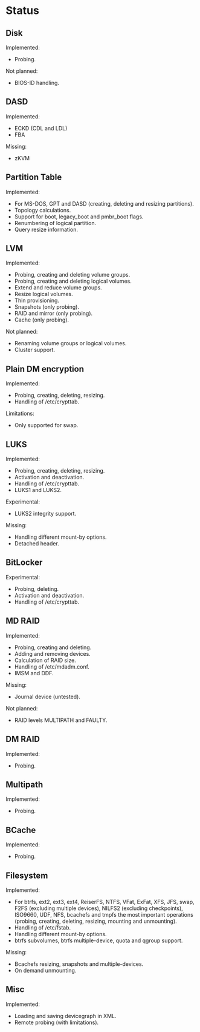 
Status
======


Disk
----

Implemented:

* Probing.

Not planned:

* BIOS-ID handling.


DASD
----

Implemented:

* ECKD (CDL and LDL)
* FBA

Missing:

* zKVM


Partition Table
---------------

Implemented:

* For MS-DOS, GPT and DASD (creating, deleting and resizing partitions).
* Topology calculations.
* Support for boot, legacy_boot and pmbr_boot flags.
* Renumbering of logical partition.
* Query resize information.


LVM
---

Implemented:

* Probing, creating and deleting volume groups.
* Probing, creating and deleting logical volumes.
* Extend and reduce volume groups.
* Resize logical volumes.
* Thin provisioning.
* Snapshots (only probing).
* RAID and mirror (only probing).
* Cache (only probing).

Not planned:

* Renaming volume groups or logical volumes.
* Cluster support.


Plain DM encryption
-------------------

Implemented:

* Probing, creating, deleting, resizing.
* Handling of /etc/crypttab.

Limitations:

* Only supported for swap.


LUKS
----

Implemented:

* Probing, creating, deleting, resizing.
* Activation and deactivation.
* Handling of /etc/crypttab.
* LUKS1 and LUKS2.

Experimental:

* LUKS2 integrity support.

Missing:

* Handling different mount-by options.
* Detached header.


BitLocker
---------

Experimental:

* Probing, deleting.
* Activation and deactivation.
* Handling of /etc/crypttab.


MD RAID
-------

Implemented:

* Probing, creating and deleting.
* Adding and removing devices.
* Calculation of RAID size.
* Handling of /etc/mdadm.conf.
* IMSM and DDF.

Missing:

* Journal device (untested).

Not planned:

* RAID levels MULTIPATH and FAULTY.


DM RAID
-------

Implemented:

* Probing.


Multipath
---------

Implemented:

* Probing.


BCache
------

Implemented:

* Probing.


Filesystem
----------

Implemented:

* For btrfs, ext2, ext3, ext4, ReiserFS, NTFS, VFat, ExFat, XFS, JFS,
  swap, F2FS (excluding multiple devices), NILFS2 (excluding
  checkpoints), ISO9660, UDF, NFS, bcachefs and tmpfs the most important
  operations (probing, creating, deleting, resizing, mounting and
  unmounting).
* Handling of /etc/fstab.
* Handling different mount-by options.
* btrfs subvolumes, btrfs multiple-device, quota and qgroup support.

Missing:

* Bcachefs resizing, snapshots and multiple-devices.
* On demand unmounting.


Misc
----

Implemented:

* Loading and saving devicegraph in XML.
* Remote probing (with limitations).

